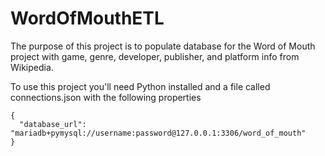 # WordOfMouthETL
The purpose of this project is to populate database for the Word of Mouth project with game, genre, developer, publisher,
and platform info from Wikipedia.

To use this project you'll need Python installed and a file called connections.json with the following properties
```
{
  "database_url": "mariadb+pymysql://username:password@127.0.0.1:3306/word_of_mouth"
}
```